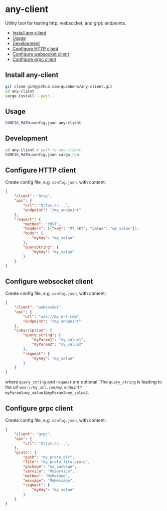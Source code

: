 <!-- markdownlint-disable MD024 -->

# any-client

Utility tool for testing http, websocket, and grpc endpoints.

- [Install any-client](#install-any-client)
- [Usage](#usage)
- [Development](#development)
- [Configure HTTP client](#configure-http-client)
- [Configure websocket client](#configure-websocket-client)
- [Configure grpc client](#configure-grpc-client)

## Install any-client

``` bash
git clone git@github.com:quambene/any-client.git
cd any-client
cargo install --path .
```

## Usage

``` bash
CONFIG_PATH=config.json any-client
```

## Development

``` bash
cd any-client # path to any-client
CONFIG_PATH=config.json cargo run
```

## Configure HTTP client

Create config file, e.g. `config.json`, with content:

``` json
{
    "client": "http",
    "api": {
        "url": "https://...",
        "endpoint": "/my_endpoint"
    },
    "request": {
        "method": "POST",
        "headers": [{"key": "MY_KEY", "value": "my_value"}],
        "body": {
            "myKey": "my_value"
        },
        "queryString": {
            "myKey": "my_value"
        }
    }
}
```

## Configure websocket client

Create config file, e.g. `config.json`, with content:

``` json
{
    "client": "websocket",
    "api": {
        "url": "wss://my_url.com",
        "endpoint": "/my_endpoint"
    },
    "subscription": {
        "query_string": {
            "myParam1": "my_value1",
            "myParam2": "my_value2"
        },
        "request": {
            "myKey": "my_value"
        }
    }
}
```

where `query_string` and `request` are optional. The `query_string` is leading to the url `wss://my_url.com/my_endoint?myParam1=my_value1&myParam2=my_value2`.

## Configure grpc client

Create config file, e.g. `config.json`, with content:

``` json
{
    "client": "grpc",
    "api": {
        "url": "https://...",
    },
    "proto": {
        "path": "my_proto_dir",
        "file": "my_proto_file.proto",
        "package": "my_package",
        "service": "MyService",
        "method": "MyMethod",
        "message": "MyMessage",
        "request": {
            "myKey": "my_value"
        }
    }
}
```
